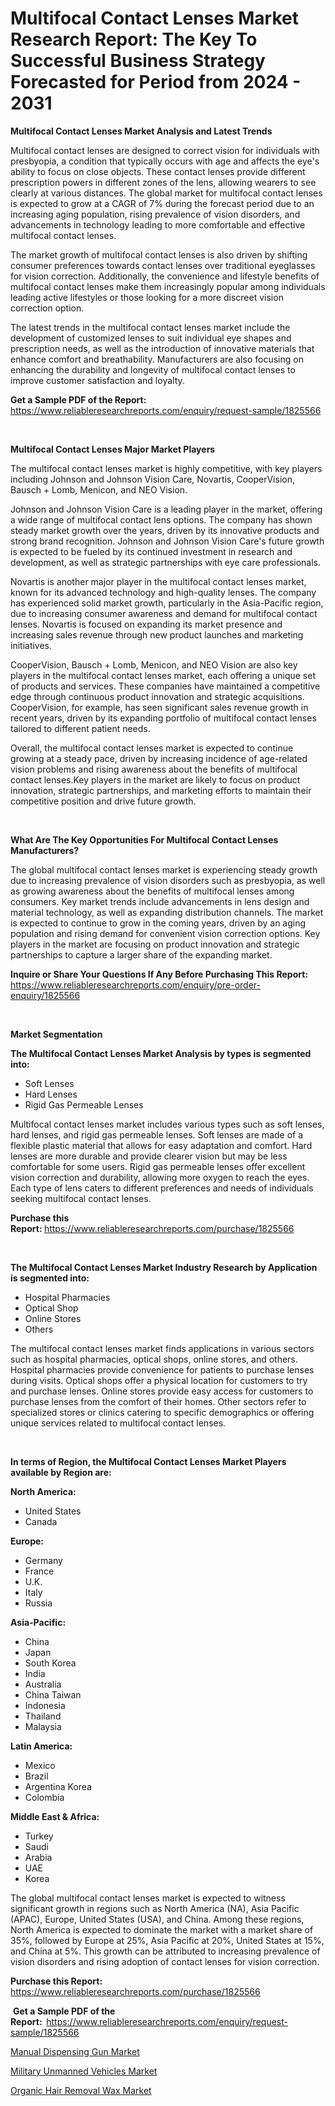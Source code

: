 <p><h1>Multifocal Contact Lenses Market Research Report: The Key To Successful Business Strategy Forecasted for Period from 2024 - 2031</h1></p><p><strong>Multifocal Contact Lenses Market Analysis and Latest Trends</strong></p>
<p><p>Multifocal contact lenses are designed to correct vision for individuals with presbyopia, a condition that typically occurs with age and affects the eye's ability to focus on close objects. These contact lenses provide different prescription powers in different zones of the lens, allowing wearers to see clearly at various distances. The global market for multifocal contact lenses is expected to grow at a CAGR of 7% during the forecast period due to an increasing aging population, rising prevalence of vision disorders, and advancements in technology leading to more comfortable and effective multifocal contact lenses.</p><p>The market growth of multifocal contact lenses is also driven by shifting consumer preferences towards contact lenses over traditional eyeglasses for vision correction. Additionally, the convenience and lifestyle benefits of multifocal contact lenses make them increasingly popular among individuals leading active lifestyles or those looking for a more discreet vision correction option.</p><p>The latest trends in the multifocal contact lenses market include the development of customized lenses to suit individual eye shapes and prescription needs, as well as the introduction of innovative materials that enhance comfort and breathability. Manufacturers are also focusing on enhancing the durability and longevity of multifocal contact lenses to improve customer satisfaction and loyalty.</p></p>
<p><strong>Get a Sample PDF of the Report:&nbsp;</strong> <a href="https://www.reliableresearchreports.com/enquiry/request-sample/1825566">https://www.reliableresearchreports.com/enquiry/request-sample/1825566</a></p>
<p>&nbsp;</p>
<p><strong>Multifocal Contact Lenses Major Market Players</strong></p>
<p><p>The multifocal contact lenses market is highly competitive, with key players including Johnson and Johnson Vision Care, Novartis, CooperVision, Bausch + Lomb, Menicon, and NEO Vision. </p><p>Johnson and Johnson Vision Care is a leading player in the market, offering a wide range of multifocal contact lens options. The company has shown steady market growth over the years, driven by its innovative products and strong brand recognition. Johnson and Johnson Vision Care's future growth is expected to be fueled by its continued investment in research and development, as well as strategic partnerships with eye care professionals.</p><p>Novartis is another major player in the multifocal contact lenses market, known for its advanced technology and high-quality lenses. The company has experienced solid market growth, particularly in the Asia-Pacific region, due to increasing consumer awareness and demand for multifocal contact lenses. Novartis is focused on expanding its market presence and increasing sales revenue through new product launches and marketing initiatives.</p><p>CooperVision, Bausch + Lomb, Menicon, and NEO Vision are also key players in the multifocal contact lenses market, each offering a unique set of products and services. These companies have maintained a competitive edge through continuous product innovation and strategic acquisitions. CooperVision, for example, has seen significant sales revenue growth in recent years, driven by its expanding portfolio of multifocal contact lenses tailored to different patient needs.</p><p>Overall, the multifocal contact lenses market is expected to continue growing at a steady pace, driven by increasing incidence of age-related vision problems and rising awareness about the benefits of multifocal contact lenses.Key players in the market are likely to focus on product innovation, strategic partnerships, and marketing efforts to maintain their competitive position and drive future growth.</p></p>
<p>&nbsp;</p>
<p><strong>What Are The Key Opportunities For Multifocal Contact Lenses Manufacturers?</strong></p>
<p><p>The global multifocal contact lenses market is experiencing steady growth due to increasing prevalence of vision disorders such as presbyopia, as well as growing awareness about the benefits of multifocal lenses among consumers. Key market trends include advancements in lens design and material technology, as well as expanding distribution channels. The market is expected to continue to grow in the coming years, driven by an aging population and rising demand for convenient vision correction options. Key players in the market are focusing on product innovation and strategic partnerships to capture a larger share of the expanding market.</p></p>
<p><strong>Inquire or Share Your Questions If Any Before Purchasing This Report:</strong> <a href="https://www.reliableresearchreports.com/enquiry/pre-order-enquiry/1825566">https://www.reliableresearchreports.com/enquiry/pre-order-enquiry/1825566</a></p>
<p>&nbsp;</p>
<p><strong>Market Segmentation</strong></p>
<p><strong>The Multifocal Contact Lenses Market Analysis by types is segmented into:</strong></p>
<p><ul><li>Soft Lenses</li><li>Hard Lenses</li><li>Rigid Gas Permeable Lenses</li></ul></p>
<p><p>Multifocal contact lenses market includes various types such as soft lenses, hard lenses, and rigid gas permeable lenses. Soft lenses are made of a flexible plastic material that allows for easy adaptation and comfort. Hard lenses are more durable and provide clearer vision but may be less comfortable for some users. Rigid gas permeable lenses offer excellent vision correction and durability, allowing more oxygen to reach the eyes. Each type of lens caters to different preferences and needs of individuals seeking multifocal contact lenses.</p></p>
<p><strong>Purchase this Report:&nbsp;</strong><a href="https://www.reliableresearchreports.com/purchase/1825566">https://www.reliableresearchreports.com/purchase/1825566</a></p>
<p>&nbsp;</p>
<p><strong>The Multifocal Contact Lenses Market Industry Research by Application is segmented into:</strong></p>
<p><ul><li>Hospital Pharmacies</li><li>Optical Shop</li><li>Online Stores</li><li>Others</li></ul></p>
<p><p>The multifocal contact lenses market finds applications in various sectors such as hospital pharmacies, optical shops, online stores, and others. Hospital pharmacies provide convenience for patients to purchase lenses during visits. Optical shops offer a physical location for customers to try and purchase lenses. Online stores provide easy access for customers to purchase lenses from the comfort of their homes. Other sectors refer to specialized stores or clinics catering to specific demographics or offering unique services related to multifocal contact lenses.</p></p>
<p>&nbsp;</p>
<p><strong>In terms of Region, the Multifocal Contact Lenses Market Players available by Region are:</strong></p>
<p>
    <p> <strong> North America: </strong>
        <ul>
            <li>United States</li>
            <li>Canada</li>
        </ul>
        </p> 
    <p> <strong> Europe: </strong>
        <ul>
            <li>Germany</li>
            <li>France</li>
            <li>U.K.</li>
            <li>Italy</li>
            <li>Russia</li>
        </ul>
        </p> 
    <p> <strong> Asia-Pacific: </strong>
        <ul>
            <li>China</li>
            <li>Japan</li>
            <li>South Korea</li>
            <li>India</li>
            <li>Australia</li>
            <li>China Taiwan</li>
            <li>Indonesia</li>
            <li>Thailand</li>
            <li>Malaysia</li>
        </ul>
        </p> 
    <p> <strong> Latin America: </strong>
        <ul>
            <li>Mexico</li>
            <li>Brazil</li>
            <li>Argentina Korea</li>
            <li>Colombia</li>
        </ul>
        </p> 
    <p> <strong> Middle East & Africa: </strong>
        <ul>
            <li>Turkey</li>
            <li>Saudi</li>
            <li>Arabia</li>
            <li>UAE</li>
            <li>Korea</li>
        </ul>
    </p>
    </p>
<p><p>The global multifocal contact lenses market is expected to witness significant growth in regions such as North America (NA), Asia Pacific (APAC), Europe, United States (USA), and China. Among these regions, North America is expected to dominate the market with a market share of 35%, followed by Europe at 25%, Asia Pacific at 20%, United States at 15%, and China at 5%. This growth can be attributed to increasing prevalence of vision disorders and rising adoption of contact lenses for vision correction.</p></p>
<p><strong>Purchase this Report: </strong><a href="https://www.reliableresearchreports.com/purchase/1825566">https://www.reliableresearchreports.com/purchase/1825566</a></p>
<p>&nbsp;<strong>Get a Sample PDF of the Report:&nbsp;&nbsp;</strong><a href="https://www.reliableresearchreports.com/enquiry/request-sample/1825566">https://www.reliableresearchreports.com/enquiry/request-sample/1825566</a></p>
<p><strong></strong></p>
<p><p><a href="https://github.com/Sinjinluong3e0awx2m195k76/Market-Research-Report-List-1/blob/main/manual-dispensing-gun-market.md">Manual Dispensing Gun Market</a></p><p><a href="https://skillful-vermicelli-b89.notion.site/Military-Unmanned-Vehicles-Market-Research-Report-The-Key-To-Successful-Business-Strategy-Forecaste-29a18849b6f94fc688481ce039f89673">Military Unmanned Vehicles Market</a></p><p><a href="https://github.com/shotows/Market-Research-Report-List-1/blob/main/organic-hair-removal-wax-market.md">Organic Hair Removal Wax Market</a></p></p>